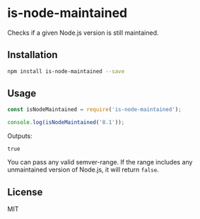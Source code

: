 # is-node-maintained

Checks if a given Node.js version is still maintained.

## Installation

```sh
npm install is-node-maintained --save
```

## Usage

```js
const isNodeMaintained = require('is-node-maintained');

console.log(isNodeMaintained('8.1'));
```

Outputs:

```
true
```

You can pass any valid semver-range. If the range includes any unmaintained version of Node.js, it will return `false`.

## License

MIT
